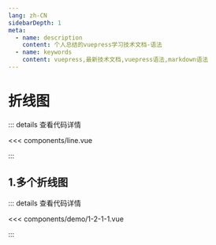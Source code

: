```yaml
---
lang: zh-CN
sidebarDepth: 1
meta:
  - name: description
    content: 个人总结的vuepress学习技术文档-语法
  - name: keywords
    content: vuepress,最新技术文档,vuepress语法,markdown语法
---
```


# 折线图

::: details 查看代码详情

<<< components/line.vue

:::

## 1.多个折线图

  <Container url="https://zhoubichuan.com/resume/?type=echarts&name=1-2-1-1.vue" />

::: details 查看代码详情

<<< components/demo/1-2-1-1.vue

:::
